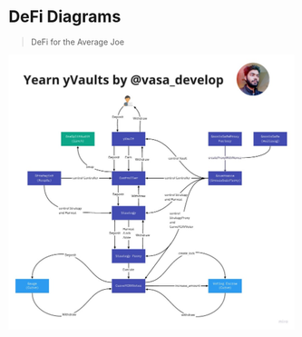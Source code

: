 # DeFi Diagrams

> DeFi for the Average Joe

![Yearn Finance: Vaults V1 Architecture](./diagrams/yearn/vaults-v1/yVaults.jpg)
